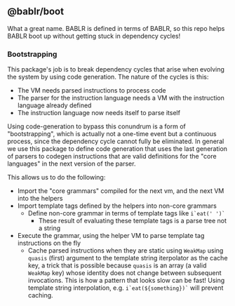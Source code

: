 ## @bablr/boot

What a great name. BABLR is defined in terms of BABLR, so this repo helps BABLR boot up without getting stuck in dependency cycles!

### Bootstrapping

This package's job is to break dependency cycles that arise when evolving the system by using code generation. The nature of the cycles is this:

- The VM needs parsed instructions to process code
- The parser for the instruction language needs a VM with the instruction language already defined
- The instruction language now needs itself to parse itself

Using code-generation to bypass this conundrum is a form of "bootstrapping", which is actually not a one-time event but a continuous process, since the dependency cycle cannot fully be eliminated. In general we use this package to define code generation that uses the last generation of parsers to codegen instructions that are valid definitions for the "core languages" in the next version of the parser.

This allows us to do the following:

- Import the "core grammars" compiled for the next vm, and the next VM into the helpers
- Import template tags defined by the helpers into non-core grammars
  - Define non-core grammar in terms of template tags like `` i`eat(' ')` ``
    - These result of evaluating these template tags is a parse tree not a string
- Execute the grammar, using the helper VM to parse template tag instructions on the fly
  - Cache parsed instructions when they are static using `WeakMap` using `quasis` (first) argument to the template string iterpolator as the cache key, a trick that is possible because `quasis` is an array (a valid `WeakMap` key) whose identity does not change between subsequent invocations. This is how a pattern that looks slow can be fast! Using template string interpolation, e.g. `` i`eat(${something})` `` will prevent caching.
